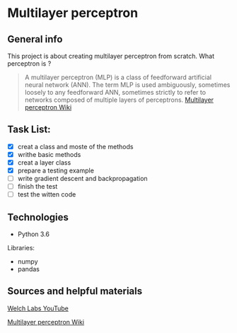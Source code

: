 # Multilayer perceptron
## General info
This project is about creating multilayer perceptron from scratch. What perceptron is ?

>A multilayer perceptron (MLP) is a class of feedforward artificial neural network (ANN). The term MLP is used ambiguously, sometimes loosely to any feedforward ANN, sometimes strictly to refer to networks composed of multiple layers of perceptrons.
[Multilayer perceptron Wiki](https://en.wikipedia.org/wiki/Multilayer_perceptron)

## Task List:
- [x] creat a class and moste of the methods
- [x] writhe basic methods
- [x] creat a layer class
- [x] prepare a testing example
- [ ] write gradient descent and backpropagation
- [ ] finish the test
- [ ] test the witten code

## Technologies
* Python 3.6

Libraries:
* numpy
* pandas

## Sources and helpful materials
[Welch Labs YouTube](https://www.youtube.com/watch?v=bxe2T-V8XRs&list=PLiaHhY2iBX9hdHaRr6b7XevZtgZRa1PoU)

[Multilayer perceptron Wiki](https://en.wikipedia.org/wiki/Multilayer_perceptron)
